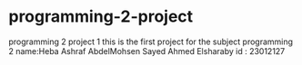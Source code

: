 # programming-2-project
programming 2 project 1
this is the first project for the subject programming 2 
name:Heba Ashraf AbdelMohsen Sayed Ahmed Elsharaby
id : 23012127
